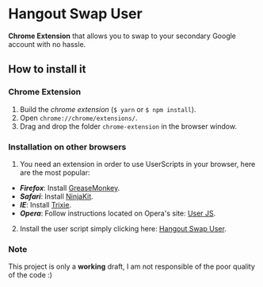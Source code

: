 # Hangout Swap User

**Chrome Extension** that allows you to swap to your secondary Google account with no hassle.

## How to install it
### Chrome Extension
1. Build the *chrome extension* (`$ yarn` or `$ npm install`).
2. Open `chrome://chrome/extensions/`.
3. Drag and drop the folder `chrome-extension` in the browser window.

### Installation on other browsers
1. You need an extension in order to use UserScripts in your browser, here are the most popular:
  * ***Firefox***: Install [GreaseMonkey](https://addons.mozilla.org/en-US/firefox/addon/greasemonkey/).
  * ***Safari***: Install [NinjaKit](http://d.hatena.ne.jp/os0x/20100612/1276330696).
  * ***IE***: Install [Trixie](http://www.bhelpuri.net/Trixie/).
  * ***Opera***: Follow instructions located on Opera's site: [User JS](http://www.opera.com/docs/userjs/).

2. Install the user script simply clicking here: [Hangout Swap User](https://github.com/sirLisko/hangout-swap-user/raw/master/hangoutSwap.user.js).

### Note
This project is only a **working** draft, I am not responsible of the poor quality of the code :)